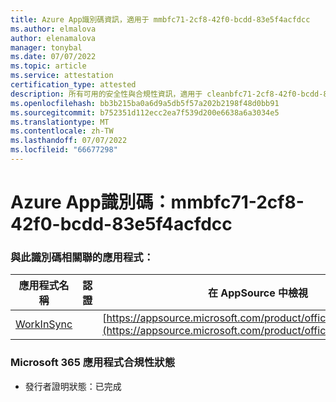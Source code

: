 ```yaml
---
title: Azure App識別碼資訊，適用于 mmbfc71-2cf8-42f0-bcdd-83e5f4acfdcc
ms.author: elmalova
author: elenamalova
manager: tonybal
ms.date: 07/07/2022
ms.topic: article
ms.service: attestation
certification_type: attested
description: 所有可用的安全性與合規性資訊，適用于 cleanbfc71-2cf8-42f0-bcdd-83e5f4acfdcc。
ms.openlocfilehash: bb3b215ba0a6d9a5db5f57a202b2198f48d0bb91
ms.sourcegitcommit: b752351d112ecc2ea7f539d200e6638a6a3034e5
ms.translationtype: MT
ms.contentlocale: zh-TW
ms.lasthandoff: 07/07/2022
ms.locfileid: "66677298"
---
```

# <a name="azure-app-id-fdabfc71-2cf8-42f0-bcdd-83e5f4acfdcc"></a>Azure App識別碼：mmbfc71-2cf8-42f0-bcdd-83e5f4acfdcc


### <a name="apps-associated-with-this-id"></a>與此識別碼相關聯的應用程式：
| **應用程式名稱** | **認證** | **在 AppSource 中檢視** |
|--------------|---------------|-----------------------|
| [WorkInSync](../forward/WA200002974.md) |  | [https://appsource.microsoft.com/product/office/WA200002974](https://appsource.microsoft.com/product/office/WA200002974) |

### <a name="microsoft-365-app-compliance-status"></a>Microsoft 365 應用程式合規性狀態
- 發行者證明狀態：已完成
